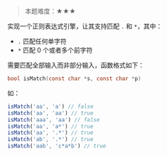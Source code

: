 > 本题难度：★★★

实现一个正则表达式引擎，让其支持匹配 `.` 和 `*`，其中：

- `.` 匹配任何单字符
- `*` 匹配 0 个或者多个前字符

需要匹配全部输入而非部分输入，函数格式如下：

```c
bool isMatch(const char *s, const char *p)
```

如：

```js
isMatch('aa', 'a') // false
isMatch('aa', 'aa') // true
isMatch('aaa', 'aa') // false
isMatch('aa', 'a*') // true
isMatch('aa', '.*') // true
isMatch('ab', '.*') // true
isMatch('aab', 'c*a*b') // true
```
